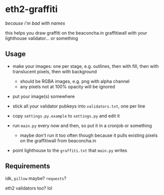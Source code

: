 # eth2-graffiti

*because i'm bad with names*

this helps you draw graffiti on the beaconcha.in graffitiwall with your 
lighthouse validator... or something

## Usage

- make your images: one per stage, e.g. outlines, then with fill, then with
  translucent pixels, then with background
  - should be RGBA images, e.g. png with alpha channel
  - any pixels not at 100% opacity will be ignored
- put your image(s) somewhere
- stick all your validator pubkeys into `validators.txt`, one per line
- copy `settings.py.example` to `settings.py` and edit it

- run `main.py` every now and then, so put it in a cronjob or something
  - maybe don't run it too often though because it pulls existing pixels
    on the graffitiwall from beaconcha.in
- point lighthouse to the `graffiti.txt` that `main.py` writes

## Requirements

idk, `pillow` maybe? `requests`?

eth2 validators too? lol
